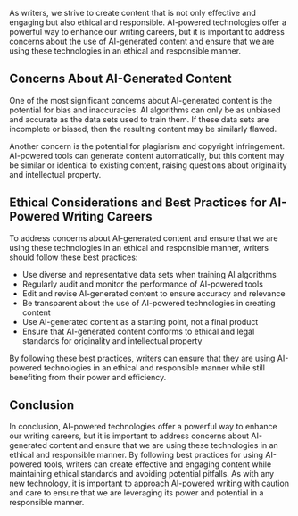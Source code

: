 

As writers, we strive to create content that is not only effective and engaging but also ethical and responsible. AI-powered technologies offer a powerful way to enhance our writing careers, but it is important to address concerns about the use of AI-generated content and ensure that we are using these technologies in an ethical and responsible manner.

Concerns About AI-Generated Content
-----------------------------------

One of the most significant concerns about AI-generated content is the potential for bias and inaccuracies. AI algorithms can only be as unbiased and accurate as the data sets used to train them. If these data sets are incomplete or biased, then the resulting content may be similarly flawed.

Another concern is the potential for plagiarism and copyright infringement. AI-powered tools can generate content automatically, but this content may be similar or identical to existing content, raising questions about originality and intellectual property.

Ethical Considerations and Best Practices for AI-Powered Writing Careers
------------------------------------------------------------------------

To address concerns about AI-generated content and ensure that we are using these technologies in an ethical and responsible manner, writers should follow these best practices:

* Use diverse and representative data sets when training AI algorithms
* Regularly audit and monitor the performance of AI-powered tools
* Edit and revise AI-generated content to ensure accuracy and relevance
* Be transparent about the use of AI-powered technologies in creating content
* Use AI-generated content as a starting point, not a final product
* Ensure that AI-generated content conforms to ethical and legal standards for originality and intellectual property

By following these best practices, writers can ensure that they are using AI-powered technologies in an ethical and responsible manner while still benefiting from their power and efficiency.

Conclusion
----------

In conclusion, AI-powered technologies offer a powerful way to enhance our writing careers, but it is important to address concerns about AI-generated content and ensure that we are using these technologies in an ethical and responsible manner. By following best practices for using AI-powered tools, writers can create effective and engaging content while maintaining ethical standards and avoiding potential pitfalls. As with any new technology, it is important to approach AI-powered writing with caution and care to ensure that we are leveraging its power and potential in a responsible manner.



